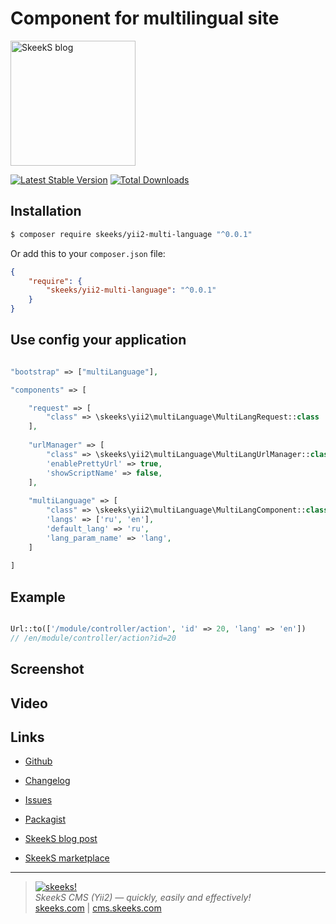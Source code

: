 Component for multilingual site
================

[<img src="https://skeeks.com/uploads/all/4c/fd/50/4cfd50a535aef7c753b12c4adfbc0e33.png" alt="SkeekS blog" width="200"/>](https://skeeks.com/blog/programming/397-kak-preobrazovat-neaktivnye-ssylki-v-tekste-v-aktivnye-klikabelnye)

[![Latest Stable Version](https://poser.pugx.org/skeeks/yii2-multi-language/v/stable.png)](https://packagist.org/packages/skeeks/yii2-multi-language)
[![Total Downloads](https://poser.pugx.org/skeeks/yii2-multi-language/downloads.png)](https://packagist.org/packages/skeeks/yii2-multi-language)


Installation
------------

```sh
$ composer require skeeks/yii2-multi-language "^0.0.1"
```

Or add this to your `composer.json` file:

```json
{
    "require": {
        "skeeks/yii2-multi-language": "^0.0.1"
    }
}
```

Use config your application
-----

```php

"bootstrap" => ["multiLanguage"],

"components" => [

    "request" => [
        "class" => \skeeks\yii2\multiLanguage\MultiLangRequest::class
    ],
    
    "urlManager" => [
        "class" => \skeeks\yii2\multiLanguage\MultiLangUrlManager::class,
        'enablePrettyUrl' => true,
        'showScriptName' => false,
    ],
    
    "multiLanguage" => [
        "class" => \skeeks\yii2\multiLanguage\MultiLangComponent::class,
        'langs' => ['ru', 'en'],
        'default_lang' => 'ru',
        'lang_param_name' => 'lang',
    ]
    
]
```

Example
-----
```php

Url::to(['/module/controller/action', 'id' => 20, 'lang' => 'en'])
// /en/module/controller/action?id=20

```
Screenshot
----------


Video
-----


Links
----------
* [Github](https://github.com/skeeks-semenov/yii2-multi-language)
* [Changelog](https://github.com/skeeks-semenov/yii2-multi-language/blob/master/CHANGELOG.md)
* [Issues](https://github.com/skeeks-semenov/yii2-multi-language/issues)
* [Packagist](https://packagist.org/packages/skeeks/yii2-multi-language)

* [SkeekS blog post](https://skeeks.com/blog/programming/397-kak-preobrazovat-neaktivnye-ssylki-v-tekste-v-aktivnye-klikabelnye)
* [SkeekS marketplace](https://cms.skeeks.com/marketplace/components/tools/other/396-preobrazovanie-neaktivnyh-ssylok-v-tekste)

___

> [![skeeks!](https://skeeks.com/img/logo/logo-no-title-80px.png)](https://skeeks.com)  
<i>SkeekS CMS (Yii2) — quickly, easily and effectively!</i>  
[skeeks.com](https://skeeks.com) | [cms.skeeks.com](https://cms.skeeks.com)

